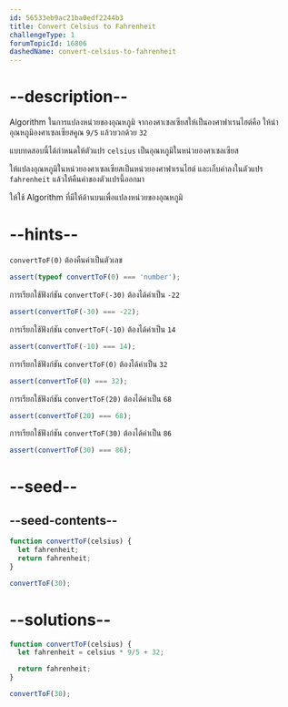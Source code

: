 ```yaml
---
id: 56533eb9ac21ba0edf2244b3
title: Convert Celsius to Fahrenheit
challengeType: 1
forumTopicId: 16806
dashedName: convert-celsius-to-fahrenheit
---
```


# --description--
Algorithm ในการแปลงหน่วยของอุณหภูมิ จากองศาเซลเซียสให้เป็นองศาฟาเรนไฮต์คือ ให้นำอุณหภูมิองศาเซลเซียสคูณ `9/5` แล้วบวกด้วย `32` 

แบบทดสอบนี้ได้กำหนดให้ตัวแปร `celsius` เป็นอุณหภูมิในหน่วยองศาเซลเซียส 

ให้แปลงอุณหภูมิในหน่วยองศาเซลเซียสเป็นหน่วยองศาฟาเรนไฮต์ และเก็บค่าลงในตัวแปร `fahrenheit` แล้วให้คืนค่าของตัวแปรนี้ออกมา 

ให้ใช้ Algorithm ที่มีให้ด้านบนเพื่อแปลงหน่วยของอุณหภูมิ


# --hints--

`convertToF(0)` ต้องคืนค่าเป็นตัวเลข

```js
assert(typeof convertToF(0) === 'number');
```

การเรียกใช้ฟังก์ชัน `convertToF(-30)` ต้องได้ค่าเป็น `-22`

```js
assert(convertToF(-30) === -22);
```

การเรียกใช้ฟังก์ชัน `convertToF(-10)` ต้องได้ค่าเป็น `14`

```js
assert(convertToF(-10) === 14);
```

การเรียกใช้ฟังก์ชัน `convertToF(0)` ต้องได้ค่าเป็น `32`

```js
assert(convertToF(0) === 32);
```

การเรียกใช้ฟังก์ชัน `convertToF(20)` ต้องได้ค่าเป็น `68`

```js
assert(convertToF(20) === 68);
```

การเรียกใช้ฟังก์ชัน `convertToF(30)` ต้องได้ค่าเป็น `86`

```js
assert(convertToF(30) === 86);
```

# --seed--

## --seed-contents--

```js
function convertToF(celsius) {
  let fahrenheit;
  return fahrenheit;
}

convertToF(30);
```

# --solutions--

```js
function convertToF(celsius) {
  let fahrenheit = celsius * 9/5 + 32;

  return fahrenheit;
}

convertToF(30);
```
